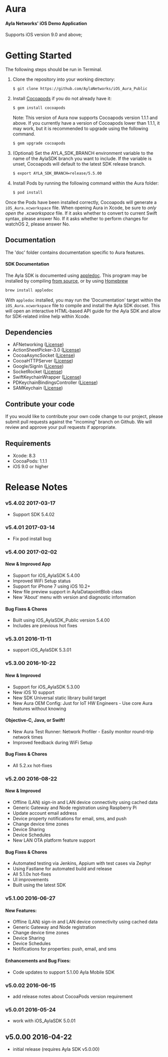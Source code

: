# Aura

#### Ayla Networks' iOS Demo Application

Supports iOS version 9.0 and above;   

# Getting Started

The following steps should be run in Terminal.

1. Clone the repository into your working directory:
    
    ```bash
    $ git clone https://github.com/AylaNetworks/iOS_Aura_Public
    ```

2.  Install [Cocoapods](https://cocoapods.org) if you do not already have it: 

     ```bash
     $ gem install cocoapods
     ```

    Note: This version of Aura now supports Cocoapods version 1.1.1 and above. If you currently have a version of Cocoapods lower than 1.1.1, it may work, but it is recommended to upgrade using the following command.

    ```bash
    $ gem upgrade cocoapods
    ```
 
3. (Optional) Set the AYLA_SDK_BRANCH environment variable to the name of the AylaSDK branch you want to include. If the variable is unset, Cocoapods will default to the latest SDK release branch.

    ```bash
    $ export AYLA_SDK_BRANCH=release/5.5.00
    ```
    
4. Install Pods by running the following command within the Aura folder:

    ```bash
    $ pod install
    ```
    
Once the Pods have been installed correctly, Cocoapods will generate a `iOS_Aura.xcworkspace` file.
When opening Aura in Xcode, be sure to _only open the .xcworkspace_ file. If it asks whether to convert to current Swift syntax, please answer No. If it asks whether to perform changes for watchOS 2, please answer No.

## Documentation

The 'doc' folder contains documentation specific to Aura features.

#### SDK Documentation
The Ayla SDK is documented using [appledoc](https://github.com/tomaz/appledoc/). This program may be installed by compiling [from source](https://github.com/tomaz/appledoc/), or by using [Homebrew](http://brew.sh) 
```bash
brew install appledoc
``` 

With `appledoc` installed, you may run the 'Documentation' target within the `iOS_Aura.xcworkspace` file to compile and install the Ayla SDK docset. This will open an interactive HTML-based API guide for the Ayla SDK and allow for SDK-related inline help within Xcode. 

## Dependencies

- AFNetworking ([License](https://github.com/AFNetworking/AFNetworking/blob/master/LICENSE))
- ActionSheetPicker-3.0 ([License](https://github.com/skywinder/ActionSheetPicker-3.0/blob/master/LICENSE))
- CocoaAsyncSocket ([License](https://github.com/robbiehanson/CocoaAsyncSocket/wiki/License))
- CocoaHTTPServer ([License](https://github.com/robbiehanson/CocoaHTTPServer/blob/master/LICENSE.txt))
- Google/SignIn ([License](https://github.com/googlesamples/google-services/blob/master/LICENSE))
- SocketRocket ([License](https://github.com/square/SocketRocket/blob/master/LICENSE))
- SwiftKeychainWrapper ([License](https://github.com/jrendel/SwiftKeychainWrapper/blob/develop/LICENSE))
- PDKeychainBindingsController ([License](https://github.com/carlbrown/PDKeychainBindingsController/blob/master/LICENSE))
- SAMKeychain ([License](https://github.com/soffes/SAMKeychain/blob/master/LICENSE))

## Contribute your code

If you would like to contribute your own code change to our project, please submit pull requests against the "incoming" branch on Github. We will review and approve your pull requests if appropriate.

## Requirements
- Xcode: 8.3
- CocoaPods: 1.1.1
- iOS 9.0 or higher

# Release Notes

### v5.4.02     2017-03-17
- Support SDK 5.4.02

### v5.4.01     2017-03-14
- Fix pod install bug

### v5.4.00     2017-02-02
#### New & Improved App
- Support for iOS_AylaSDK 5.4.00
- Improved WiFi Setup status
- Support for iPhone 7 using iOS 10.2+
- New file preview support in AylaDatapointBlob class
- New 'About' menu with version and diagnostic information

#### Bug Fixes & Chores
- Built using iOS_AylaSDK_Public version 5.4.00
- Includes are previous hot fixes

### v5.3.01     2016-11-11
- support iOS_AylaSDK 5.3.01

### v5.3.00     2016-10-22
#### New & Improved
- Support for iOS_AylaSDK 5.3.00
- New iOS 10 support
- New SDK Universal static library build target
- New Aura OEM Config: Just for IoT HW Engineers - Use core Aura features without knowing

#### Objective-C, Java, or Swift!
- New Aura Test Runner: Network Profiler - Easily monitor round-trip network times
- Improved feedback during WiFi Setup

#### Bug Fixes & Chores
- All 5.2.xx hot-fixes

### v5.2.00    2016-08-22

#### New & Improved
- Offline (LAN) sign-in and LAN device connectivity using cached data
- Generic Gateway and Node registration using Raspberry Pi
- Update account email address
- Device property notifications for email, sms, and push
- Change device time zones
- Device Sharing
- Device Schedules
- New LAN OTA platform feature support

#### Bug Fixes & Chores
- Automated testing via Jenkins, Appium with test cases via Zephyr
- Using Fastlane for automated build and release
- All 5.1.0x hot-fixes
- UI improvements
- Built using the latest SDK

### v5.1.00    2016-06-27

#### New Features:
- Offline (LAN) sign-in and LAN device connectivity using cached data
- Generic Gateway and Node registration
- Change device time zones
- Device Sharing
- Device Schedules
- Notifications for properties: push, email, and sms

#### Enhancements and Bug Fixes:
- Code updates to support 5.1.00 Ayla Mobile SDK

### v5.0.02    2016-06-15
- add release notes about CocoaPods version requirement

### v5.0.01    2016-05-24
- work with iOS_AylaSDK 5.0.01

## v5.0.00    2016-04-22
- initial release (requires Ayla SDK v5.0.00)


